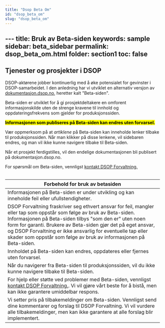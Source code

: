 ```yaml
---
title: "Dsop Beta Om"
id: "dsop_beta_om"
slug: "dsop_beta_om"
---
```


﻿---
title: Bruk av Beta-siden
keywords: sample
sidebar: beta_sidebar
permalink: dsop_beta_om.html
folder: section1
toc: false
---

## Tjenester og prosjekter i DSOP
DSOP-aktørene jobber kontinuerlig med å øke potensialet for gevinster i DSOP-samarbeidet. I den anledning har vi utviklet en alternativ versjon av [dokumentasjon.dsop.no](https://dokumentasjon.dsop.no/index.html), heretter kalt "Beta-siden". 

Beta-siden er utviklet for å gi prosjektdeltakere en omforent informasjonskilde uten de strenge kravene til innhold og oppdateringsfrekvens som gjelder for produksjonssiden.
<br> 

<mark><b>Informasjonen som publiseres på Beta-siden kan endres uten forvarsel.</b>
<br>

Vær oppmerksom på at <i>artiklene</i> på Beta-siden kan inneholde lenker tilbake til produksjonssiden. Når man klikker på disse lenkene, vil sidebaren endres, og man vil ikke kunne navigere tilbake til Beta-siden.

Når et prosjekt ferdigstilles, vil den endelige dokumentasjonen bli publisert på dokumentasjon.dsop.no.

For spørsmål om Beta-siden, vennligst [kontakt DSOP Forvaltning.](https://online3.superoffice.com/Cust28770/CS/scripts/customer.fcgi)
<br>
<br>

| Forbehold for bruk av betasiden |
|--|   
| Informasjonen på Beta-siden er under utvikling og kan inneholde feil eller ufullstendigheter. |
| DSOP Forvaltning fraskriver seg ethvert ansvar for feil, mangler eller tap som oppstår som følge av bruk av Beta-siden. Informasjonen på Beta-siden tilbys "som den er" uten noen form for garanti. Brukere av Beta-siden gjør det på eget ansvar, og DSOP Forvaltning er ikke ansvarlig for eventuelle tap eller skader som oppstår som følge av bruk av informasjonen på Beta-siden. |
| Innholdet på Beta-siden kan endres, oppdateres eller fjernes uten forvarsel. |
| Når du navigerer fra Beta-siden til produksjonssiden, vil du ikke kunne navigere tilbake til Beta-siden. |
| For hjelp eller støtte ved problemer med Beta-siden, vennligst [kontakt DSOP Forvaltning.](https://online3.superoffice.com/Cust28770/CS/scripts/customer.fcgi). Vi vil gjøre vårt beste for å bistå, men kan ikke garantere umiddelbar respons. |
| Vi setter pris på tilbakemeldinger om Beta-siden. Vennligst send dine kommentarer og forslag til DSOP Forvaltning. Vi vil vurdere alle tilbakemeldinger, men kan ikke garantere at alle forslag blir implementert. |